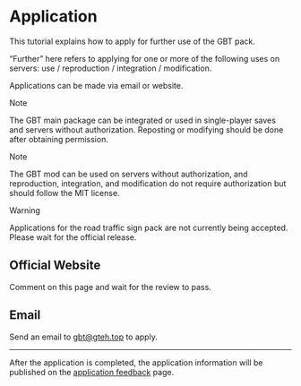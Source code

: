 # Application

This tutorial explains how to apply for further use of the GBT pack.

“Further” here refers to applying for one or more of the following uses on servers: use / reproduction / integration / modification.

Applications can be made via email or website.

> [!NOTE]
> The GBT main package can be integrated or used in single-player saves and servers without authorization. Reposting or modifying should be done after obtaining permission.

> [!NOTE]
> The GBT mod can be used on servers without authorization, and reproduction, integration, and modification do not require authorization but should follow the MIT license.

> [!WARNING]
> Applications for the road traffic sign pack are not currently being accepted. Please wait for the official release.

## Official Website <Badge type="info" text="Fast Track" />

Comment on this page and wait for the review to pass.

## Email <Badge type="danger" text="Slow Channel" />

Send an email to [gbt@gteh.top](mailto:gbt@gteh.top) to apply.

---

After the application is completed, the application information will be published on the [application feedback](/en/auth/subscribe) page.